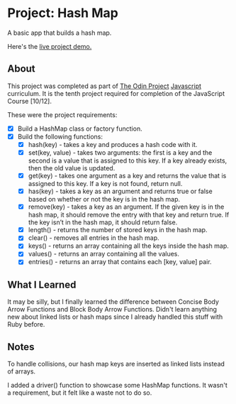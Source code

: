 Project: Hash Map
=============

A basic app that builds a hash map.

Here's the [live project demo.](https://alansobchacki.github.io/odin-js-hash-map/)

About
-----

This project was completed as part of [The Odin Project](https://www.theodinproject.com/) [Javascript](https://www.theodinproject.com/paths/full-stack-javascript/courses/javascript) curriculum. It is the tenth project required for completion of the JavaScript Course [10/12].

These were the project requirements:

- [x] Build a HashMap class or factory function.
- [x] Build the following functions:
  - [x] hash(key) - takes a key and produces a hash code with it.
  - [x] set(key, value) - takes two arguments: the first is a key and the second is a value that is assigned to this key. If a key already exists, then the old value is updated.
  - [x] get(key) - takes one argument as a key and returns the value that is assigned to this key. If a key is not found, return null.
  - [x] has(key) - takes a key as an argument and returns true or false based on whether or not the key is in the hash map.
  - [x] remove(key) - takes a key as an argument. If the given key is in the hash map, it should remove the entry with that key and return true. If the key isn’t in the hash map, it should return false.
  - [x] length() - returns the number of stored keys in the hash map.
  - [x] clear() - removes all entries in the hash map.
  - [x] keys() - returns an array containing all the keys inside the hash map.
  - [x] values() - returns an array containing all the values.
  - [x] entries() - returns an array that contains each [key, value] pair.

What I Learned
-----

It may be silly, but I finally learned the difference between Concise Body Arrow Functions and Block Body Arrow Functions. Didn't learn anything new about linked lists or hash maps since I already handled this stuff with Ruby before.

Notes
-----

To handle collisions, our hash map keys are inserted as linked lists instead of arrays. 

I added a driver() function to showcase some HashMap functions. It wasn't a requirement, but it felt like a waste not to do so.

